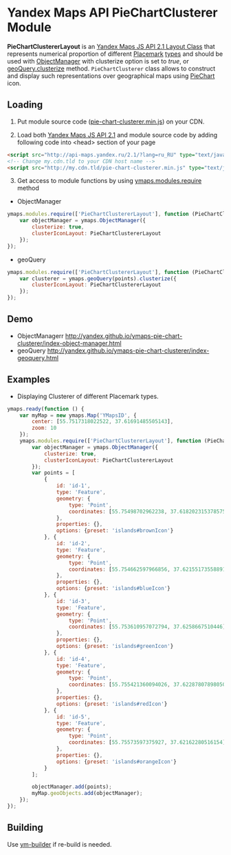 # Yandex Maps API PieChartClusterer Module

**PieChartClustererLayout** is an [Yandex Maps JS API 2.1 Layout Class](https://tech.yandex.ru/maps/doc/jsapi/2.1/ref/reference/templateLayoutFactory-docpage/)
that represents numerical proportion of different [Placemark](https://tech.yandex.ru/maps/doc/jsapi/2.1/ref/reference/Placemark-docpage/)
 [types](https://tech.yandex.ru/maps/doc/jsapi/2.1/ref/reference/option.presetStorage-docpage/)
and should be used with [ObjectManager](https://tech.yandex.ru/maps/doc/jsapi/2.1/ref/reference/ObjectManager-docpage/) with clusterize option is set to *true*,
or [geoQuery.clusterize](https://tech.yandex.ru/maps/doc/jsapi/2.1/ref/reference/GeoQueryResult-docpage/#clusterize) method.
`PieChartClusterer` class allows to construct and display such representations over geographical maps using [PieChart](http://en.wikipedia.org/wiki/Pie_chart) icon.

Loading
-------

1. Put module source code ([pie-chart-clusterer.min.js](https://github.com/yandex/ymaps-pie-chart-clusterer/blob/layout/build/pie-chart-clusterer.min.js)) on your CDN.

2. Load both [Yandex Maps JS API 2.1](http://api.yandex.com/maps/doc/jsapi/) and module source code by adding following code into &lt;head&gt; section of your page
```html
<script src="http://api-maps.yandex.ru/2.1/?lang=ru_RU" type="text/javascript"></script>
<!-- Change my.cdn.tld to your CDN host name -->
<script src="http://my.cdn.tld/pie-chart-clusterer.min.js" type="text/javascript"></script>
```

3. Get access to module functions by using [ymaps.modules.require](http://api.yandex.ru/maps/doc/jsapi/2.1/ref/reference/modules.require.xml) method
* ObjectManager
```js
ymaps.modules.require(['PieChartClustererLayout'], function (PieChartClustererLayout) {
    var objectManager = ymaps.ObjectManager({
        clusterize: true,
        clusterIconLayout: PieChartClustererLayout
    });
});
```
* geoQuery
```js
ymaps.modules.require(['PieChartClustererLayout'], function (PieChartClustererLayout) {
    var clusterer = ymaps.geoQuery(points).clusterize({
        clusterIconLayout: PieChartClustererLayout
    });
});
```

Demo
----
* ObjectManagerr
http://yandex.github.io/ymaps-pie-chart-clusterer/index-object-manager.html
* geoQuery
http://yandex.github.io/ymaps-pie-chart-clusterer/index-geoquery.html


Examples
--------
* Displaying Clusterer of different Placemark types.
```js
ymaps.ready(function () {
    var myMap = new ymaps.Map('YMapsID', {
        center: [55.7517318022522, 37.61691485505143],
        zoom: 10
    });
    ymaps.modules.require(['PieChartClustererLayout'], function (PieChartClustererLayout) {
        var objectManager = ymaps.ObjectManager({
            clusterize: true,
            clusterIconLayout: PieChartClustererLayout
        });
        var points = [
            {
                id: 'id-1',
                type: 'Feature',
                geometry: {
                    type: 'Point',
                    coordinates: [55.75498702962238, 37.618202315378575]
                },
                properties: {},
                options: {preset: 'islands#brownIcon'}
            }, {
                id: 'id-2',
                type: 'Feature',
                geometry: {
                    type: 'Point',
                    coordinates: [55.754662597966856, 37.621551735588916]
                },
                properties: {},
                options: {preset: 'islands#blueIcon'}
            }, {
                id: 'id-3',
                type: 'Feature',
                geometry: {
                    type: 'Point',
                    coordinates: [55.753610957072794, 37.6258667510446]
                },
                properties: {},
                options: {preset: 'islands#greenIcon'}
            }, {
                id: 'id-4',
                type: 'Feature',
                geometry: {
                    type: 'Point',
                    coordinates: [55.755421360094026, 37.622878078980506]
                },
                properties: {},
                options: {preset: 'islands#redIcon'}
            }, {
                id: 'id-5',
                type: 'Feature',
                geometry: {
                    type: 'Point',
                    coordinates: [55.75573597375927, 37.62162280516154]
                },
                properties: {},
                options: {preset: 'islands#orangeIcon'}
            }
        ];

        objectManager.add(points);
        myMap.geoObjects.add(objectManager);
    });
});
```


Building
--------
Use [ym-builder](https://www.npmjs.org/package/ym-builder) if re-build is needed.
